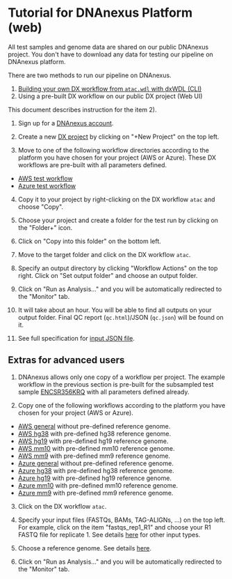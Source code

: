 # Tutorial for DNAnexus Platform (web)

All test samples and genome data are shared on our public DNAnexus project. You don't have to download any data for testing our pipeline on DNAnexus platform.

There are two methods to run our pipeline on DNAnexus.

1) [Building your own DX workflow from `atac.wdl` with dxWDL (CLI)](tutorial_dx_cli.md)
2) Using a pre-built DX workflow on our public DX project (Web UI)

This document describes instruction for the item 2).

1. Sign up for a [DNAnexus account](https://platform.DNAnexus.com/register).

2. Create a new [DX project](https://platform.DNAnexus.com/projects) by clicking on "+New Project" on the top left.

3. Move to one of the following workflow directories according to the platform you have chosen for your project (AWS or Azure). These DX workflows are pre-built with all parameters defined.

* [AWS test workflow](https://platform.DNAnexus.com/projects/BKpvFg00VBPV975PgJ6Q03v6/data/ATAC-seq/workflows/dev-v1.5.2/test_ENCSR356KRQ_subsampled)
* [Azure test workflow](https://platform.DNAnexus.com/projects/F6K911Q9xyfgJ36JFzv03Z5J/data/ATAC-seq/workflows/dev-v1.5.2/test_ENCSR356KRQ_subsampled)

4. Copy it to your project by right-clicking on the DX workflow `atac` and choose "Copy". 

5. Choose your project and create a folder for the test run by clicking on the "Folder+" icon.

6. Click on "Copy into this folder" on the bottom left.

7. Move to the target folder and click on the DX workflow `atac`.

9. Specify an output directory by clicking "Workflow Actions" on the top right. Click on "Set output folder" and choose an output folder.

10. Click on "Run as Analysis..." and you will be automatically redirected to the "Monitor" tab.

11. It will take about an hour. You will be able to find all outputs on your output folder. Final QC report (`qc.html`)/JSON (`qc.json`) will be found on it.

11. See full specification for [input JSON file](input.md).


## Extras for advanced users

1. DNAnexus allows only one copy of a workflow per project. The example workflow in the previous section is pre-built for the subsampled test sample [ENCSR356KRQ](https://www.encodeproject.org/experiments/ENCSR356KRQ/) with all parameters defined already.

2. Copy one of the following workflows according to the platform you have chosen for your project (AWS or Azure).
* [AWS general](https://platform.DNAnexus.com/projects/BKpvFg00VBPV975PgJ6Q03v6/data/ATAC-seq/workflows/dev-v1.5.2/general) without pre-defined reference genome.
* [AWS hg38](https://platform.DNAnexus.com/projects/BKpvFg00VBPV975PgJ6Q03v6/data/ATAC-seq/workflows/dev-v1.5.2/hg38) with pre-defined hg38 reference genome.
* [AWS hg19](https://platform.DNAnexus.com/projects/BKpvFg00VBPV975PgJ6Q03v6/data/ATAC-seq/workflows/dev-v1.5.2/hg19) with pre-defined hg19 reference genome.
* [AWS mm10](https://platform.DNAnexus.com/projects/BKpvFg00VBPV975PgJ6Q03v6/data/ATAC-seq/workflows/dev-v1.5.2/mm10) with pre-defined mm10 reference genome.
* [AWS mm9](https://platform.DNAnexus.com/projects/BKpvFg00VBPV975PgJ6Q03v6/data/ATAC-seq/workflows/dev-v1.5.2/mm9) with pre-defined mm9 reference genome.
* [Azure general](https://platform.DNAnexus.com/projects/F6K911Q9xyfgJ36JFzv03Z5J/data/ATAC-seq/workflows/dev-v1.5.2/general) without pre-defined reference genome.
* [Azure hg38](https://platform.DNAnexus.com/projects/F6K911Q9xyfgJ36JFzv03Z5J/data/ATAC-seq/workflows/dev-v1.5.2/hg38) with pre-defined hg38 reference genome.
* [Azure hg19](https://platform.DNAnexus.com/projects/F6K911Q9xyfgJ36JFzv03Z5J/data/ATAC-seq/workflows/dev-v1.5.2/hg19) with pre-defined hg19 reference genome.
* [Azure mm10](https://platform.DNAnexus.com/projects/F6K911Q9xyfgJ36JFzv03Z5J/data/ATAC-seq/workflows/dev-v1.5.2/mm10) with pre-defined mm10 reference genome.
* [Azure mm9](https://platform.DNAnexus.com/projects/F6K911Q9xyfgJ36JFzv03Z5J/data/ATAC-seq/workflows/dev-v1.5.2/mm9) with pre-defined mm9 reference genome.

3. Click on the DX workflow `atac`.

4. Specify your input files (FASTQs, BAMs, TAG-ALIGNs, ...) on the top left. For example, click on the item "fastqs_rep1_R1" and choose your R1 FASTQ file for replicate 1. See details [here](input.md) for other input types.

5. Choose a reference genome. See details [here](input.md).

6. Click on "Run as Analysis..." and you will be automatically redirected to the "Monitor" tab.


